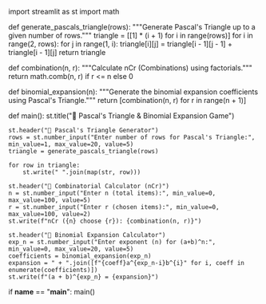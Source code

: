 import streamlit as st
import math

def generate_pascals_triangle(rows):
    """Generate Pascal's Triangle up to a given number of rows."""
    triangle = [[1] * (i + 1) for i in range(rows)]
    for i in range(2, rows):
        for j in range(1, i):
            triangle[i][j] = triangle[i - 1][j - 1] + triangle[i - 1][j]
    return triangle

def combination(n, r):
    """Calculate nCr (Combinations) using factorials."""
    return math.comb(n, r) if r <= n else 0

def binomial_expansion(n):
    """Generate the binomial expansion coefficients using Pascal's Triangle."""
    return [combination(n, r) for r in range(n + 1)]

def main():
    st.title("🔢 Pascal's Triangle & Binomial Expansion Game")
    
    st.header("📌 Pascal's Triangle Generator")
    rows = st.number_input("Enter number of rows for Pascal's Triangle:", min_value=1, max_value=20, value=5)
    triangle = generate_pascals_triangle(rows)
    
    for row in triangle:
        st.write(" ".join(map(str, row)))
    
    st.header("📌 Combinatorial Calculator (nCr)")
    n = st.number_input("Enter n (total items):", min_value=0, max_value=100, value=5)
    r = st.number_input("Enter r (chosen items):", min_value=0, max_value=100, value=2)
    st.write(f"nCr ({n} choose {r}): {combination(n, r)}")
    
    st.header("📌 Binomial Expansion Calculator")
    exp_n = st.number_input("Enter exponent (n) for (a+b)^n:", min_value=0, max_value=20, value=5)
    coefficients = binomial_expansion(exp_n)
    expansion = " + ".join([f"{coeff}a^{exp_n-i}b^{i}" for i, coeff in enumerate(coefficients)])
    st.write(f"(a + b)^{exp_n} = {expansion}")
    
if __name__ == "__main__":
    main()
